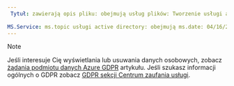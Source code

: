 ```yaml
---
 Tytuł: zawierają opis pliku: obejmują usług plików: Tworzenie usługi active directory: eross msft
 
MS.Service: ms.topic usługi active directory: obejmują ms.date: 04/16/2018 ms.author: lizross ms.custom: dołączanie pliku
---
```


>[!Note] 
>Jeśli interesuje Cię wyświetlania lub usuwania danych osobowych, zobacz [żądania podmiotu danych Azure GDPR](https://docs.microsoft.com/microsoft-365/compliance/gdpr-dsr-azure) artykułu. Jeśli szukasz informacji ogólnych o GDPR zobacz [GDPR sekcji Centrum zaufania usługi](https://www.microsoft.com/en-us/TrustCenter/Privacy/gdpr/default.aspx).